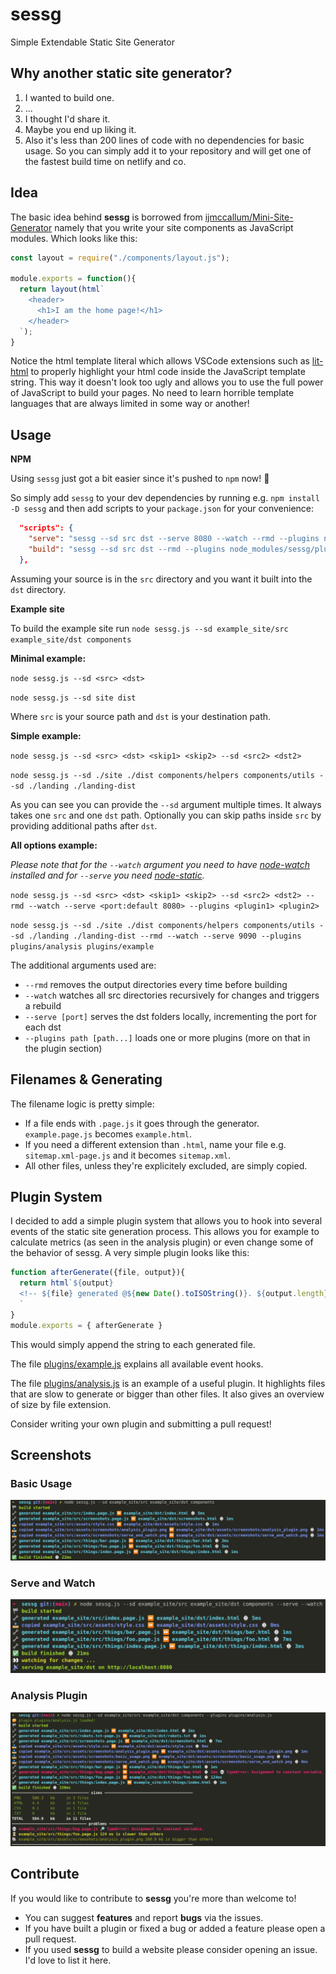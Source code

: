 # sessg

Simple Extendable Static Site Generator

## Why another static site generator?

1. I wanted to build one.
2. ...
3. I thought I'd share it.
4. Maybe you end up liking it.
5. Also it's less than 200 lines of code with no dependencies for basic usage. So you can simply add it to your repository and will get one of the fastest build time on netlify and co.

## Idea

The basic idea behind **sessg** is borrowed from [ijmccallum/Mini-Site-Generator](https://github.com/ijmccallum/Mini-Site-Generator) namely that you write your site components as JavaScript modules. Which looks like this:

```javascript
const layout = require("./components/layout.js");

module.exports = function(){
  return layout(html`
    <header>
      <h1>I am the home page!</h1>
    </header>
  `);
}
```

Notice the html template literal which allows VSCode extensions such as [lit-html](https://marketplace.visualstudio.com/items?itemName=bierner.lit-html) to properly highlight your html code inside the JavaScript template string. This way it doesn't look too ugly and allows you to use the full power of JavaScript to build your pages. No need to learn horrible template languages that are always limited in some way or another!

## Usage

**NPM**

Using `sessg` just got a bit easier since it's pushed to `npm` now! :tada:

So simply add `sessg` to your dev dependencies by running e.g. `npm install -D sessg` and then add scripts to your `package.json` for your convenience:

```json
  "scripts": {
    "serve": "sessg --sd src dst --serve 8080 --watch --rmd --plugins node_modules/sessg/plugins/analysis.js",
    "build": "sessg --sd src dst --rmd --plugins node_modules/sessg/plugins/analysis.js"
  },
```

Assuming your source is in the `src` directory and you want it built into the `dst` directory.


**Example site**

To build the example site run `node sessg.js --sd example_site/src example_site/dst components`

**Minimal example:**

`node sessg.js --sd <src> <dst>`

`node sessg.js --sd site dist`

Where `src` is your source path and `dst` is your destination path. 

**Simple example:**

`node sessg.js --sd <src> <dst> <skip1> <skip2> --sd <src2> <dst2>`

`node sessg.js --sd ./site ./dist components/helpers components/utils --sd ./landing ./landing-dist`

As you can see you can provide the `--sd` argument multiple times. It always takes one `src` and one `dst` path. Optionally you can skip paths inside `src` by providing additional paths after `dst`.

**All options example:**

*Please note that for the `--watch` argument you need to have [node-watch](https://github.com/yuanchuan/node-watch) installed and for `--serve` you need [node-static](https://github.com/cloudhead/node-static).*

`node sessg.js --sd <src> <dst> <skip1> <skip2> --sd <src2> <dst2> --rmd --watch --serve <port:default 8080> --plugins <plugin1> <plugin2>`

`node sessg.js --sd ./site ./dist components/helpers components/utils --sd ./landing ./landing-dist --rmd --watch --serve 9090 --plugins plugins/analysis plugins/example`

The additional arguments used are:

* `--rmd` removes the output directories every time before building
* `--watch` watches all src directories recursively for changes and triggers a rebuild
* `--serve [port]` serves the dst folders locally, incrementing the port for each dst
* `--plugins path [path...]` loads one or more plugins (more on that in the plugin section)

## Filenames & Generating

The filename logic is pretty simple:

* If a file ends with `.page.js` it goes through the generator. `example.page.js` becomes `example.html`.
* If you need a different extension than `.html`, name your file e.g. `sitemap.xml-page.js` and it becomes `sitemap.xml`.
* All other files, unless they're explicitely excluded, are simply copied.

## Plugin System

I decided to add a simple plugin system that allows you to hook into several events of the static site generation process.
This allows you for example to calculate metrics (as seen in the analysis plugin) or even change some of the behavior of sessg.
A very simple plugin looks like this:

```javascript
function afterGenerate({file, output}){
  return html`${output}
  <!-- ${file} generated @${new Date().toISOString()}. ${output.length} characters -->
  `
}
module.exports = { afterGenerate }
```

This would simply append the string to each generated file.

The file [plugins/example.js](plugins/example.js) explains all available event hooks.

The file [plugins/analysis.js](plugins/analysis.js) is an example of a useful plugin.
It highlights files that are slow to generate or bigger than other files.
It also gives an overview of size by file extension.

Consider writing your own plugin and submitting a pull request!


## Screenshots

### Basic Usage
![basic usage](example_site/src/assets/screenshots/basic_usage.png "basic usage")

### Serve and Watch
![serve and watch](example_site/src/assets/screenshots/serve_and_watch.png "serve and watch")

### Analysis Plugin
![analysis plugin](example_site/src/assets/screenshots/analysis_plugin.png "analysis plugin")

## Contribute

If you would like to contribute to **sessg** you're more than welcome to!

* You can suggest **features** and report **bugs** via the issues.
* If you have built a plugin or fixed a bug or added a feature please open a pull request.
* If you used **sessg** to build a website please consider opening an issue. I'd love to list it here.
